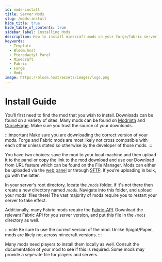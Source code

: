 ```yaml
---
id: mods-install
title: Server Mods
slug: /mods-install
hide_title: true
hide_table_of_contents: true
sidebar_label: Installing Mods
description: How to install minecraft mods on your forge/fabric server.
keywords:
  - Template
  - Bloom.host
  - Pterodactyl Panel
  - Minecraft
  - Fabric
  - Forge
  - Mods
image: https://bloom.host/assets/images/logo.png
---
```

# Install Guide
You'll first need to find the mod that you wish to install. Downloads can be found on a variety of sites. Many mods can be found on [Modrinth](https://modrinth.com/mods) and [CurseForge](https://www.curseforge.com/minecraft/mc-mods). Make sure you trust the source of your downloads.

:::important
Make sure you are downloading the correct version of your mods. Forge and Fabric mods are most likely not cross compatible with each other unless stated so otherwise by the developer of those mods.
:::

You have two choices: save the mod to your local machine and then upload it to the panel or copy the link to the mod download and use our Download from URL feature which can be found on the File Manager. Mods can either be uploaded via the [web panel](https://mc.bloom.host) or through [SFTP](https://docs.bloom.host/how-to-use-sftp). If you're uploading in bulk, go with the latter. 

In your server's root directory, locate the `/mods` folder, if it's not there then create a new directory named `/mods`. Navigate into this folder, and upload your mods' files there! The vast majority of mods require you to restart your server to take effect.

Additionally, many Fabric mods require the [Fabric-API](https://www.curseforge.com/minecraft/mc-mods/fabric-api). Download the relevant Fabric API for you server version, and put this file in the `/mods` directory as well.

:::note
Be sure to use the correct version of the mod. Unlike Spigot/Paper, mods are likely not across minecraft versions.
:::


Many mods need players to install them locally as well. Consult the documentation of your mod to see if this is required. Some mods may provide a seperate file for players and servers.

